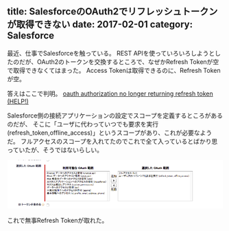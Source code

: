 title: SalesforceのOAuth2でリフレッシュトークンが取得できない
date: 2017-02-01
category: Salesforce
---

最近、仕事でSalesforceを触っている。
REST APIを使っていろいろしようとしたのだが、OAuth2のトークンを交換するところで、なぜかRefresh Tokenが空で取得できなくてはまった。
Access Tokenは取得できるのに、Refresh Tokenが空。

答えはここで判明。
[oauth authorization no longer returning refresh token (HELP!)](https://developer.salesforce.com/forums/?id=906F00000008pFZIAY)

Salesforce側の接続アプリケーションの設定でスコープを定義するところがあるのだが、
そこに「ユーザに代わっていつでも要求を実行(refresh_token,offline_access)」というスコープがあり、これが必要なようだ。
フルアクセスのスコープを入れてたのでこれで全て入っているとばかり思っていたが、そうではないらしい。

![scope](/img/2017-02-01-salesforce-refresh-token/refreshtoken.png)

これで無事Refresh Tokenが取れた。